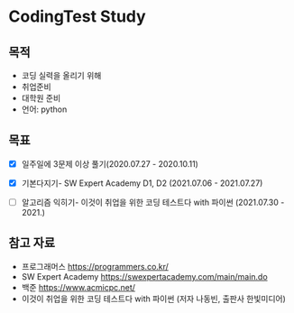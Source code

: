 # CodingTest Study

## 목적
- 코딩 실력을 올리기 위해
- 취업준비
- 대학원 준비
- 언어: python

## 목표
- [x] 일주일에 3문제 이상 풀기(2020.07.27 - 2020.10.11)
- [x] 기본다지기- SW Expert Academy D1, D2 (2021.07.06 - 2021.07.27)
- [ ] 알고리즘 익히기- 이것이 취업을 위한 코딩 테스트다 with 파이썬 (2021.07.30 - 2021.)


## 참고 자료
- 프로그래머스 <https://programmers.co.kr/>
- SW Expert Academy <https://swexpertacademy.com/main/main.do>
- 백준 <https://www.acmicpc.net/>
- 이것이 취업을 위한 코딩 테스트다 with 파이썬 (저자 나동빈, 출판사 한빛미디어)

